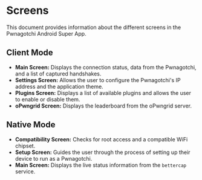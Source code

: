 # Screens

This document provides information about the different screens in the Pwnagotchi Android Super App.

## Client Mode

*   **Main Screen:** Displays the connection status, data from the Pwnagotchi, and a list of captured handshakes.
*   **Settings Screen:** Allows the user to configure the Pwnagotchi's IP address and the application theme.
*   **Plugins Screen:** Displays a list of available plugins and allows the user to enable or disable them.
*   **oPwngrid Screen:** Displays the leaderboard from the oPwngrid server.

## Native Mode

*   **Compatibility Screen:** Checks for root access and a compatible WiFi chipset.
*   **Setup Screen:** Guides the user through the process of setting up their device to run as a Pwnagotchi.
*   **Main Screen:** Displays the live status information from the `bettercap` service.
